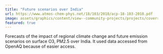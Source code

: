 ```yaml
---
title: "Future scenarios over India"
url: https://www.atmos-chem-phys.net/18/103/2018/acp-18-103-2018.pdf
image: assets/graphics/content/view--community-projects/projects/covers/pommier.jpg
featured: true
---
```


Forecasts of the impact of regional climate change and future emission scenarios on surface O3, PM2.5 over India. It used data accessed from OpenAQ because of easier access.
